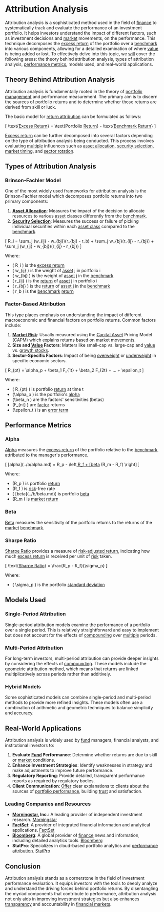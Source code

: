# Attribution Analysis

Attribution analysis is a sophisticated method used in the field of [finance](../f/finance.md) to systematically track and evaluate the performance of an investment portfolio. It helps investors understand the impact of different factors, such as investment decisions and [market](../m/market.md) movements, on the performance. This technique decomposes the [excess return](../e/excess_return.md) of the portfolio over a [benchmark](../b/benchmark.md) into various components, allowing for a detailed examination of where [value](../v/value.md) is being added or lost. To effectively delve into this topic, we [will](../w/will.md) cover the following areas: the theory behind attribution analysis, types of attribution analysis, [performance metrics](../p/performance_metrics.md), models used, and real-world applications.

## Theory Behind Attribution Analysis

Attribution analysis is fundamentally rooted in the theory of [portfolio management](../p/par.md) and performance measurement. The primary aim is to discern the sources of portfolio returns and to determine whether those returns are derived from skill or luck. 

The basic model for [return attribution](../r/return_attribution.md) can be formulated as follows:

\[ \text{[Excess Return](../e/excess_return.md)} = \text{Portfolio [Return](../r/return.md)} - \text{[Benchmark](../b/benchmark.md) [Return](../r/return.md)} \]

[Excess return](../e/excess_return.md) can be further decomposed into several factors depending on the type of attribution analysis being conducted. This process involves evaluating [multiple](../m/multiple.md) influences such as [asset allocation](../a/asset_allocation.md), [security selection](../s/security_selection.md), [market timing](../m/market_timing.md), and [sector rotation](../s/sector_rotation.md).

## Types of Attribution Analysis

### Brinson-Fachler Model

One of the most widely used frameworks for attribution analysis is the Brinson-Fachler model which decomposes portfolio returns into two primary components:

1. **[Asset Allocation](../a/asset_allocation.md)**: Measures the impact of the decision to allocate resources to various [asset](../a/asset.md) classes differently from the [benchmark](../b/benchmark.md).
2. **[Security Selection](../s/security_selection.md)**: Measures the success or failure of picking individual securities within each [asset class](../a/asset_class.md) compared to the [benchmark](../b/benchmark.md).

\[ R_i = \sum_j (w_{ij} - w_{bj})(r_{bj} - r_b) + \sum_j w_{bj}(r_{ij} - r_{bj}) + \sum_j (w_{ij} - w_{bj})(r_{ij} - r_{bj}) \]

Where:
- \( R_i \) is the [excess return](../e/excess_return.md)
- \( w_{ij} \) is the weight of [asset](../a/asset.md) j in portfolio i
- \( w_{bj} \) is the weight of [asset](../a/asset.md) j in the [benchmark](../b/benchmark.md)
- \( r_{ij} \) is the [return](../r/return.md) of [asset](../a/asset.md) j in portfolio i
- \( r_{bj} \) is the [return](../r/return.md) of [asset](../a/asset.md) j in the [benchmark](../b/benchmark.md)
- \( r_b \) is the [benchmark](../b/benchmark.md) [return](../r/return.md)

### Factor-Based Attribution

This type places emphasis on understanding the impact of different macroeconomic and financial factors on portfolio returns. Common factors include:

1. **[Market Risk](../m/market_risk.md)**: Usually measured using the [Capital Asset](../c/capital_asset.md) Pricing Model (CAPM) which explains returns based on [market](../m/market.md) movements.
2. **Size and [Value](../v/value.md) Factors**: Matters like small-cap vs. large-cap and [value](../v/value.md) vs. [growth stocks](../g/growth_stocks.md).
3. **Sector-Specific Factors**: Impact of being [overweight](../o/overweight.md) or [underweight](../u/underweight.md) in specific economic sectors.

\[ R_{pt} = \alpha_p + \beta_1 F_{1t} + \beta_2 F_{2t} + ... + \epsilon_t \]

Where:
- \( R_{pt} \) is portfolio [return](../r/return.md) at time t
- \(\alpha_p \) is the portfolio's [alpha](../a/alpha.md)
- \(\beta_n \) are the factors' sensitivities (betas)
- \(F_{nt} \) are [factor](../f/factor.md) returns
- \(\epsilon_t \) is an [error term](../e/error_term.md)

## Performance Metrics

### Alpha

[Alpha](../a/alpha.md) measures the [excess return](../e/excess_return.md) of the portfolio relative to the [benchmark](../b/benchmark.md), attributed to the manager's performance.

\[ \[alpha](../a/alpha.md) = R_p - \left[ R_f + \[beta](../b/beta.md) (R_m - R_f) \right] \]

Where:
- \(R_p \) is portfolio [return](../r/return.md)
- \(R_f \) is [risk](../r/risk.md)-free rate
- \( \[beta](../b/beta.md)\) is portfolio [beta](../b/beta.md)
- \(R_m \) is [market](../m/market.md) [return](../r/return.md)

### Beta

[Beta](../b/beta.md) measures the sensitivity of the portfolio returns to the returns of the [market](../m/market.md) [benchmark](../b/benchmark.md).

### Sharpe Ratio

[Sharpe Ratio](../s/sharpe_ratio.md) provides a measure of [risk-adjusted return](../r/risk-adjusted_return.md), indicating how much [excess return](../e/excess_return.md) is received per unit of [risk](../r/risk.md) taken.

\[ \text{[Sharpe Ratio](../s/sharpe_ratio.md)} = \frac{R_p - R_f}{\sigma_p} \]

Where:
- \( \sigma_p \) is the portfolio [standard deviation](../s/standard_deviation.md)

## Models Used

### Single-Period Attribution

Single-period attribution models examine the performance of a portfolio over a single period. This is relatively straightforward and easy to implement but does not account for the effects of [compounding](../c/compounding.md) over [multiple](../m/multiple.md) periods.

### Multi-Period Attribution

For long-term investors, multi-period attribution can provide deeper insights by considering the effects of [compounding](../c/compounding.md). These models include the geometric attribution method, which means that returns are linked multiplicatively across periods rather than additively.

### Hybrid Models

Some sophisticated models can combine single-period and multi-period methods to provide more refined insights. These models often use a combination of arithmetic and geometric techniques to balance simplicity and accuracy.

## Real-World Applications

Attribution analysis is widely used by [fund](../f/fund.md) managers, financial analysts, and institutional investors to:

1. **Evaluate [Fund](../f/fund.md) Performance**: Determine whether returns are due to skill or [market](../m/market.md) conditions.
2. **Enhance Investment Strategies**: Identify weaknesses in strategy and make adjustments to improve future performance.
3. **Regulatory Reporting**: Provide detailed, transparent performance reports as required by regulatory bodies.
4. **Client Communication**: [Offer](../o/offer.md) clear explanations to clients about the sources of [portfolio performance](../p/portfolio_performance.md), building [trust](../t/trust.md) and satisfaction.

### Leading Companies and Resources

- **[Morningstar](../m/morningstar.md), Inc.**: A leading provider of independent investment research. [Morningstar](https://www.morningstar.com/company)
- **[FactSet](../f/factset.md)**: A provider of integrated financial information and analytical applications. [FactSet](https://www.factset.com/)
- **[Bloomberg](../b/bloomberg.md)**: A global provider of [finance](../f/finance.md) news and information, including detailed analytics tools. [Bloomberg](https://www.bloomberg.com/professional/solution/portfolio-performance-attribution/)
- **StatPro**: Specializes in cloud-based portfolio analytics and [performance attribution](../p/performance_attribution.md). [StatPro](https://www.statpro.com/)

## Conclusion

Attribution analysis stands as a cornerstone in the field of investment performance evaluation. It equips investors with the tools to deeply analyze and understand the driving forces behind portfolio returns. By disentangling the myriad components that contribute to performance, attribution analysis not only aids in improving investment strategies but also enhances [transparency](../t/transparency.md) and accountability in [financial markets](../f/financial_market.md).